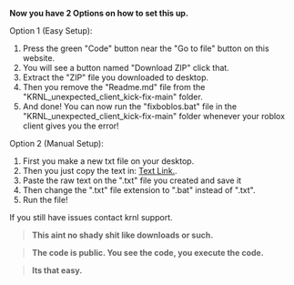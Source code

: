 **Now you have 2 Options on how to set this up.**

Option 1 (Easy Setup):
1) Press the green "Code" button near the "Go to file" button on this website.
2) You will see a button named "Download ZIP" click that.
3) Extract the "ZIP" file you downloaded to desktop.
4) Then you remove the "Readme.md" file from the "KRNL_unexpected_client_kick-fix-main" folder.
5) And done! You can now run the "fixboblos.bat" file in the "KRNL_unexpected_client_kick-fix-main" folder whenever your roblox client gives you the error!



Option 2 (Manual Setup):
1) First you make a new txt file on your desktop.
2) Then you just copy the text in: [Text Link.](https://raw.githubusercontent.com/RealSiesgo/KRNL_unexpected_client_kick-fix/main/fixboblos.bat).
3) Paste the raw text on the ".txt" file you created and save it
4) Then change the ".txt" file extension to ".bat" instead of ".txt".
5) Run the file!


If you still have issues contact krnl support.

> **This aint no shady shit like downloads or such.**

> **The code is public. You see the code, you execute the code.**

> **Its that easy.**
